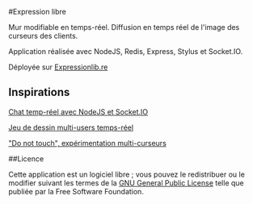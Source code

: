 #Expression libre

Mur modifiable en temps-réel. Diffusion en temps réel de l'image des curseurs des clients. 

Application réalisée avec NodeJS, Redis, Express, Stylus et Socket.IO.

Déployée sur [Expressionlib.re](http://expressionlib.re)

## Inspirations

[Chat temp-réel avec NodeJS et Socket.IO](http://youtu.be/8jkkd2Ohte8)

[Jeu de dessin multi-users temps-réel](http://tutorialzine.com/2012/08/nodejs-drawing-game/)

["Do not touch", expérimentation multi-curseurs](http://youtu.be/eRYD5ZFO9UE)

##Licence

Cette application est un logiciel libre ; vous pouvez le redistribuer ou le modifier suivant les termes de la [GNU General Public License](http://www.gnu.org/licenses/gpl-3.0.fr.html) telle que publiée par la Free Software Foundation.